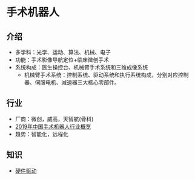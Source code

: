# 手术机器人
## 介绍
* 多学科：光学、运动、算法、机械、电子
* 功能：手术影像导航定位+临床微创手术
* 系统构成：医生操控台、机械臂手术系统和三维成像系统
  * 机械臂手术系统：控制系统、驱动系统和执行系统构成，分别对应控制器、伺服电机、减速器三大核心零部件。

## 行业
* 厂商：微创，威高，天智航(骨科)
* [2019年中国手术机器人行业概览](https://pdf.dfcfw.com/pdf/H3_AP202009021406329154_1.pdf?1599078075000.pdf)
* 趋势：智能化，远程化

## 知识
* [硬件驱动](https://tech.wangyaqi.cn/#/os/driver)
